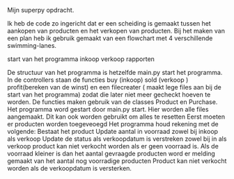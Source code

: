 Mijn superpy opdracht.

Ik heb de code zo ingericht dat er een scheiding is gemaakt tussen het aankopen van producten en het verkopen van producten. Bij het maken van een plan heb ik gebruik gemaakt van een flowchart met 4 verschillende swimming-lanes.

start van het programma
inkoop
verkoop
rapporten

De structuur van het programma is hetzelfde
main.py start het programma.
In de controllers staan de functies buy (inkoop) sold (verkoop ) profit(bereken van de winst) en een filecreater ( maakt lege files aan bij de start van het programma)
zodat die later niet meer gecheckt hoeven te worden.
De functies maken gebruik van de classes Product en Purchase.
Het programma word gestart door main.py start.
Hier worden alle files aangemaakt. Dit kan ook worden gebruikt om alles te resetten
Eerst moeten er producten worden toegeveoegd
Het programma houd rekening met de volgende:
Bestaat het product
Update aantal in voorraad zowel bij inkoop als verkoop
Update de status als verkoopdatum is verstreken zowel bij in als verkoop
product kan niet verkocht worden als er geen voorraad is.
Als de voorraad kleiner is dan het aantal gevraagde producten word er melding gemaakt van het aantal nog voorradige producten
Product kan niet verkocht worden als de verkoopdatum is versterken.

